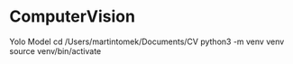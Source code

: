 # ComputerVision
Yolo Model
cd /Users/martintomek/Documents/CV 
python3 -m venv venv
source venv/bin/activate

